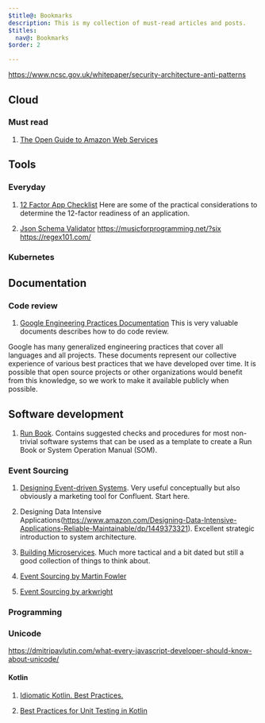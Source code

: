 ```yaml
---
$title@: Bookmarks
description: This is my collection of must-read articles and posts.
$titles:
  nav@: Bookmarks
$order: 2

---
```


https://www.ncsc.gov.uk/whitepaper/security-architecture-anti-patterns

## Cloud
### Must read
1. [The Open Guide to Amazon Web Services](https://github.com/open-guides/og-aws)

## Tools
### Everyday
1. [12 Factor App Checklist](https://cloudposse.com/12-factor-app/)
Here are some of the practical considerations to determine the 12-factor readiness of an application. 


1. [Json Schema Validator](https://www.jsonschemavalidator.net/)
https://musicforprogramming.net/?six
https://regex101.com/

### Kubernetes

## Documentation
### Code review
1. [Google Engineering Practices Documentation](https://google.github.io/eng-practices/)
This is very valuable documents describes how to do code review.

Google has many generalized engineering practices that cover all languages and all projects. These documents represent our collective experience of various best practices that we have developed over time. It is possible that open source projects or other organizations would benefit from this knowledge, so we work to make it available publicly when possible.

## Software development

1. [Run Book](https://github.com/SkeltonThatcher/run-book-template/blob/master/run-book-template.md). Contains suggested checks and procedures for most non-trivial software systems that can be used as a template to create a Run Book or System Operation Manual (SOM).

### Event Sourcing

1. [Designing Event-driven Systems](https://www.oreilly.com/library/view/designing-event-driven-systems/9781492038252/#toc-start). Very useful conceptually but also obviously a marketing tool for Confluent. Start here.

2. Designing Data Intensive Applications(https://www.amazon.com/Designing-Data-Intensive-Applications-Reliable-Maintainable/dp/1449373321). Excellent strategic introduction to system architecture.

3. [Building Microservices](https://www.amazon.com/Building-Microservices-Designing-Fine-Grained-Systems/dp/1491950358/ref=pd_sbs_14_t_0/131-9244616-6912759?_encoding=UTF8&pd_rd_i=1491950358&pd_rd_r=0fbcd440-1861-453d-a13f-2b6c8ccf484f&pd_rd_w=2Ont6&pd_rd_wg=e0nBL&pf_rd_p=5cfcfe89-300f-47d2-b1ad-a4e27203a02a&pf_rd_r=KCFK2GAZJEP3CCP2GR4V&psc=1&refRID=KCFK2GAZJEP3CCP2GR4V). Much more tactical and a bit dated but still a good collection of things to think about.

4. [Event Sourcing by Martin Fowler](martinfowler.com/eaaDev/EventSourcing.html)

5. [Event Sourcing by arkwright](https://arkwright.github.io/event-sourcing.html)

### Programming

### Unicode
https://dmitripavlutin.com/what-every-javascript-developer-should-know-about-unicode/


#### Kotlin

1. [Idiomatic Kotlin. Best Practices.](phauer.com/2017/idiomatic-kotlin-best-practices)

2. [Best Practices for Unit Testing in Kotlin](phauer.com/2018/best-practices-unit-testing-kotlin)

